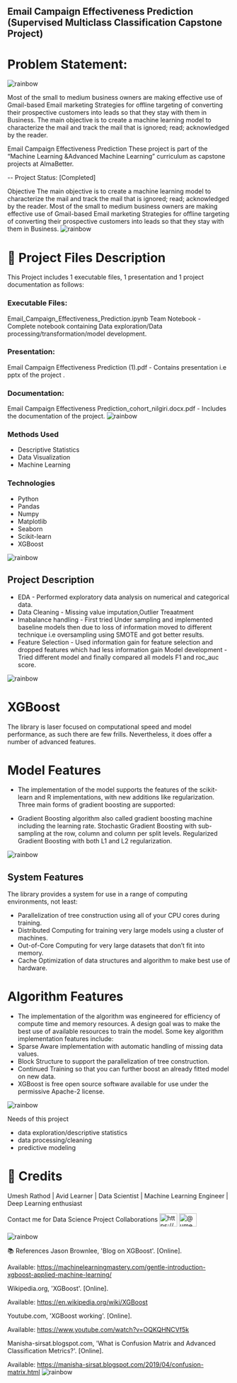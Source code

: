 ## Email Campaign Effectiveness Prediction (Supervised Multiclass Classification Capstone Project)


# Problem Statement:
![rainbow](https://user-images.githubusercontent.com/75175373/153423947-b706cb4b-f598-4ca7-8eb5-4be41349bc30.png)

 Most of the small to medium business owners are making effective use of Gmail-based Email marketing Strategies for offline targeting of converting their prospective customers into leads so that they stay with them in Business. The main objective is to create a machine learning model to characterize the mail and track the mail that is ignored; read; acknowledged by the reader.

Email Campaign Effectiveness Prediction
These project is part of the “Machine Learning &Advanced Machine Learning” curriculum as capstone projects at AlmaBetter.

-- Project Status: [Completed]

Objective
The main objective is to create a machine learning model to characterize the mail and track the mail that is ignored; read; acknowledged by the reader. Most of the small to medium business owners are making effective use of Gmail-based Email marketing Strategies for offline targeting of converting their prospective customers into leads so that they stay with them in Business.
![rainbow](https://user-images.githubusercontent.com/75175373/153423947-b706cb4b-f598-4ca7-8eb5-4be41349bc30.png)

# 💾 Project Files Description

This Project includes 1 executable files, 1 presentation and 1 project documentation as follows:

### Executable Files:
Email_Campaign_Effectiveness_Prediction.ipynb Team Notebook - Complete notebook containing Data exploration/Data processing/transformation/model development.

### Presentation:
Email Campaign Effectiveness Prediction (1).pdf - Contains presentation i.e pptx of the project .

### Documentation:
Email Campaign Effectiveness Prediction_cohort_nilgiri.docx.pdf - Includes the documentation of the project.
![rainbow](https://user-images.githubusercontent.com/75175373/153423947-b706cb4b-f598-4ca7-8eb5-4be41349bc30.png)

### Methods Used
* Descriptive Statistics
* Data Visualization
* Machine Learning
### Technologies
* Python
* Pandas
* Numpy
* Matplotlib
* Seaborn
* Scikit-learn
* XGBoost

![rainbow](https://user-images.githubusercontent.com/75175373/153423947-b706cb4b-f598-4ca7-8eb5-4be41349bc30.png)
## Project Description
* EDA - Performed exploratory data analysis on numerical and categorical data.
* Data Cleaning - Missing value imputation,Outlier Treaatment
* Imabalance handling - First tried Under sampling and implemented baseline models then due to loss of information moved to different technique i.e oversampling using SMOTE and got better results.
* Feature Selection - Used information gain for feature selection and dropped features which had less information gain
Model development - Tried different model and finally compared all models F1 and roc_auc score.

![rainbow](https://user-images.githubusercontent.com/75175373/153423947-b706cb4b-f598-4ca7-8eb5-4be41349bc30.png)

# XGBoost
The library is laser focused on computational speed and model performance, as such there are few frills. Nevertheless, it does offer a number of advanced features.

 # Model Features
* The implementation of the model supports the features of the scikit-learn and R implementations, with new additions like regularization. Three main forms of gradient boosting are supported:

* Gradient Boosting algorithm also called gradient boosting machine including the learning rate. Stochastic Gradient Boosting with sub-sampling at the row, column and column per split levels. Regularized Gradient Boosting with both L1 and L2 regularization.

![rainbow](https://user-images.githubusercontent.com/75175373/153423947-b706cb4b-f598-4ca7-8eb5-4be41349bc30.png)

## System Features
The library provides a system for use in a range of computing environments, not least:

* Parallelization of tree construction using all of your CPU cores during training.
* Distributed Computing for training very large models using a cluster of machines.
* Out-of-Core Computing for very large datasets that don’t fit into memory.
* Cache Optimization of data structures and algorithm to make best use of hardware.
# Algorithm Features
* The implementation of the algorithm was engineered for efficiency of compute time and memory resources. A design goal was to make the best use of available resources to train the model. Some key algorithm implementation features include:
* Sparse Aware implementation with automatic handling of missing data values.
* Block Structure to support the parallelization of tree construction.
* Continued Training so that you can further boost an already fitted model on new data.
* XGBoost is free open source software available for use under the permissive Apache-2 license.

![rainbow](https://user-images.githubusercontent.com/75175373/153423947-b706cb4b-f598-4ca7-8eb5-4be41349bc30.png)

Needs of this project

* data exploration/descriptive statistics
* data processing/cleaning
* predictive modeling


# 📜 Credits
Umesh Rathod | Avid Learner | Data Scientist | Machine Learning Engineer | Deep Learning enthusiast

Contact me for Data Science Project Collaborations
<a href="https://linkedin.com/in/https://www.linkedin.com/in/umesh-rathod-894720186/" target="blank"><img align="center" src="https://raw.githubusercontent.com/rahuldkjain/github-profile-readme-generator/master/src/images/icons/Social/linked-in-alt.svg" alt="https://www.linkedin.com/in/umesh-rathod-894720186/" height="30" width="40" /></a>
<a href="https://medium.com/@umesh.rathod1307" target="blank"><img align="center" src="https://raw.githubusercontent.com/rahuldkjain/github-profile-readme-generator/master/src/images/icons/Social/medium.svg" alt="@umesh.rathod1307" height="30" width="40" /></a>
</p>


![rainbow](https://user-images.githubusercontent.com/75175373/153423947-b706cb4b-f598-4ca7-8eb5-4be41349bc30.png)

📚 References
Jason Brownlee, 'Blog on XGBoost'. [Online].

Available: https://machinelearningmastery.com/gentle-introduction-xgboost-applied-machine-learning/

Wikipedia.org, 'XGBoost'. [Online].

Available: https://en.wikipedia.org/wiki/XGBoost

Youtube.com, 'XGBoost working'. [Online].

Available: https://www.youtube.com/watch?v=OQKQHNCVf5k

Manisha-sirsat.blogspot.com, 'What is Confusion Matrix and Advanced Classification Metrics?'. [Online].

Available: https://manisha-sirsat.blogspot.com/2019/04/confusion-matrix.html
![rainbow](https://user-images.githubusercontent.com/75175373/153423947-b706cb4b-f598-4ca7-8eb5-4be41349bc30.png)


